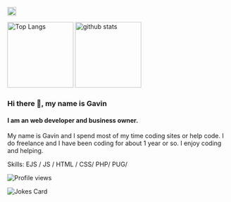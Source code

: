 <p align="left"> 
  <a href="https://github.com/Gavinfon">
    <img height="20" src="https://img.shields.io/github/followers/Gavinfon?label=follow&logo=github&style=flat" />
  </a>
  </p>
  <p align="left"> 
  <img alt="Top Langs" height="150px" src="https://github-readme-stats.vercel.app/api/top-langs/?username=Gavinfon&layout=compact&count_private=true&show_icons=true&show_icons=true&theme=onedark" />
  <img alt="github stats" height="150px" src="https://github-readme-stats.vercel.app/api?username=Gavinfon&count_private=true&show_icons=true&show_icons=true&theme=onedark" />
</p>


### Hi there 👋, my name is Gavin
#### I am an web developer and business owner.
My name is Gavin and I spend most of my time coding sites or help code. I do freelance and I have been coding for about 1 year or so. I enjoy coding and helping.

Skills: EJS / JS / HTML / CSS/ PHP/ PUG/ 


  
  
  
  
  
  
  
  
  

![Profile views](https://gpvc.arturio.dev/Gavinfon)

![Jokes Card](https://readme-jokes.vercel.app/api)
